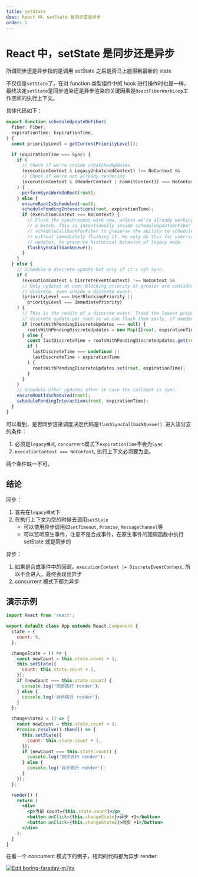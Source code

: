 ```yaml
---
title: setState
desc: React 中，setState 是同步还是异步
order: 1
---
```


# React 中，setState 是同步还是异步

所谓同步还是异步指的是调用 setState 之后是否马上能得到最新的 state

不仅仅是`setState`了，在对 function 类型组件中的 hook 进行操作时也是一样，最终决定`setState`是同步渲染还是异步渲染的关键因素是`ReactFiberWorkLoop`工作空间的执行上下文。

具体代码如下：

```js
export function scheduleUpdateOnFiber(
  fiber: Fiber,
  expirationTime: ExpirationTime,
) {
  const priorityLevel = getCurrentPriorityLevel();

  if (expirationTime === Sync) {
    if (
      // Check if we're inside unbatchedUpdates
      (executionContext & LegacyUnbatchedContext) !== NoContext &&
      // Check if we're not already rendering
      (executionContext & (RenderContext | CommitContext)) === NoContext
    ) {
      performSyncWorkOnRoot(root);
    } else {
      ensureRootIsScheduled(root);
      schedulePendingInteractions(root, expirationTime);
      if (executionContext === NoContext) {
        // Flush the synchronous work now, unless we're already working or inside
        // a batch. This is intentionally inside scheduleUpdateOnFiber instead of
        // scheduleCallbackForFiber to preserve the ability to schedule a callback
        // without immediately flushing it. We only do this for user-initiated
        // updates, to preserve historical behavior of legacy mode.
        flushSyncCallbackQueue();
      }
    }
  } else {
    // Schedule a discrete update but only if it's not Sync.
    if (
      (executionContext & DiscreteEventContext) !== NoContext &&
      // Only updates at user-blocking priority or greater are considered
      // discrete, even inside a discrete event.
      (priorityLevel === UserBlockingPriority ||
        priorityLevel === ImmediatePriority)
    ) {
      // This is the result of a discrete event. Track the lowest priority
      // discrete update per root so we can flush them early, if needed.
      if (rootsWithPendingDiscreteUpdates === null) {
        rootsWithPendingDiscreteUpdates = new Map([[root, expirationTime]]);
      } else {
        const lastDiscreteTime = rootsWithPendingDiscreteUpdates.get(root);
        if (
          lastDiscreteTime === undefined ||
          lastDiscreteTime > expirationTime
        ) {
          rootsWithPendingDiscreteUpdates.set(root, expirationTime);
        }
      }
    }
    // Schedule other updates after in case the callback is sync.
    ensureRootIsScheduled(root);
    schedulePendingInteractions(root, expirationTime);
  }
}
```

可以看到，是否同步渲染调度决定代码是`flushSyncCallbackQueue()`. 进入该分支的条件：

1. 必须是`legacy模式`, `concurrent`模式下`expirationTime`不会为`Sync`
2. `executionContext === NoContext`, 执行上下文必须要为空。

两个条件缺一不可。

## 结论

同步：

1. 首先在`legacy模式`下
2. 在执行上下文为空的时候去调用`setState`
   - 可以使用异步调用如`setTimeout`, `Promise`, `MessageChannel`等
   - 可以监听原生事件，注意不是合成事件，在原生事件的回调函数中执行 setState 就是同步的

异步：

1. 如果是合成事件中的回调，`executionContext |= DiscreteEventContext`, 所以不会进入，最终表现出异步
2. concurrent 模式下都为异步

## 演示示例

```jsx
import React from 'react';

export default class App extends React.Component {
  state = {
    count: 0,
  };

  changeState = () => {
    const newCount = this.state.count + 1;
    this.setState({
      count: this.state.count + 1,
    });
    if (newCount === this.state.count) {
      console.log('同步执行 render');
    } else {
      console.log('异步执行 render');
    }
  };

  changeState2 = () => {
    const newCount = this.state.count + 1;
    Promise.resolve().then(() => {
      this.setState({
        count: this.state.count + 1,
      });
      if (newCount === this.state.count) {
        console.log('同步执行 render');
      } else {
        console.log('异步执行 render');
      }
    });
  };

  render() {
    return (
      <div>
        <p>当前 count={this.state.count}</p>
        <button onClick={this.changeState}>异步 +1</button>
        <button onClick={this.changeState2}>同步 +1</button>
      </div>
    );
  }
}
```

在看一个 concurrent 模式下的例子，相同的代码都为异步 render:

[![Edit boring-faraday-m7jtx](https://codesandbox.io/static/img/play-codesandbox.svg)](https://codesandbox.io/s/boring-faraday-m7jtx?fontsize=14&hidenavigation=1&theme=dark)
